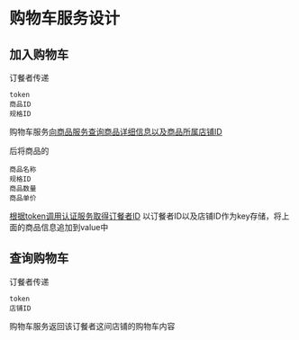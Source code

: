 # 购物车服务设计

## 加入购物车

订餐者传递

```
token
商品ID
规格ID
```

购物车服务[向商品服务查询商品详细信息以及商品所属店铺ID](./商品服务设计.md#拉取商品信息)

后将商品的

```
商品名称
规格ID
商品数量
商品单价
```

[根据token调用认证服务取得订餐者ID](./../基础设施服务群设计.md#鉴权)
以订餐者ID以及店铺ID作为key存储，将上面的商品信息追加到value中

## 查询购物车

订餐者传递

```
token
店铺ID
```

购物车服务返回该订餐者这间店铺的购物车内容